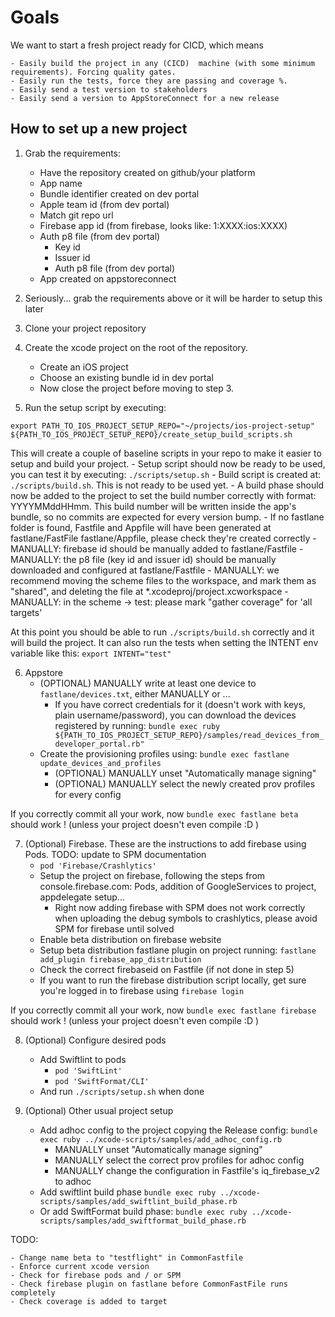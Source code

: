 # Goals

We want to start a fresh project ready for CICD, which means

    - Easily build the project in any (CICD)  machine (with some minimum requirements). Forcing quality gates.
    - Easily run the tests, force they are passing and coverage %.
    - Easily send a test version to stakeholders
    - Easily send a version to AppStoreConnect for a new release

## How to set up a new project

1. Grab the requirements:
    - Have the repository created on github/your platform
    - App name
    - Bundle identifier created on dev portal
    - Apple team id (from dev portal)
    - Match git repo url
    - Firebase app id (from firebase, looks like:  1:XXXX:ios:XXXX)
    - Auth p8 file (from dev portal)
      - Key id
      - Issuer id
      - Auth p8 file (from dev portal)
    - App created on appstoreconnect

2. Seriously... grab the requirements above or it will be harder to setup this later

3. Clone your project repository

4. Create the xcode project on the root of the repository.
    - Create an iOS project
    - Choose an existing bundle id in dev portal
    - Now close the project before moving to step 3.

5. Run the setup script by executing:
```
export PATH_TO_IOS_PROJECT_SETUP_REPO="~/projects/ios-project-setup"
${PATH_TO_IOS_PROJECT_SETUP_REPO}/create_setup_build_scripts.sh
```
This will create a couple of baseline scripts in your repo to make it easier to setup and build your project.
    - Setup script should now be ready to be used, you can test it by executing: `./scripts/setup.sh`
    - Build script is created at: `./scripts/build.sh`. This is not ready to be used yet.
    - A build phase should now be added to the project to set the build number correctly with format: YYYYMMddHHmm. This build number will be written inside the app's bundle, so no commits are expected for every version bump.
    - If no fastlane folder is found, Fastfile and Appfile will have been generated at fastlane/FastFile fastlane/Appfile, please check they're created correctly
    -  MANUALLY: firebase id should be manually added to fastlane/Fastfile
    -  MANUALLY: the p8 file (key id and issuer id) should be manually downloaded and configured at fastlane/Fastfile
    -  MANUALLY: we recommend moving the scheme files to the workspace, and mark them as "shared", and deleting the file at \*.xcodeproj/project.xcworkspace
    -  MANUALLY: in the scheme -> test: please mark "gather coverage" for 'all targets'

At this point you should be able to run `./scripts/build.sh` correctly and it will build the project. It can also run the tests when setting the INTENT env variable like this: `export INTENT="test"`

6. Appstore
    - (OPTIONAL) MANUALLY write at least one device to `fastlane/devices.txt`, either MANUALLY or ... 
      - If you have correct credentials for it (doesn't work with keys, plain username/password), you can download the devices registered by running: `bundle exec ruby ${PATH_TO_IOS_PROJECT_SETUP_REPO}/samples/read_devices_from_developer_portal.rb"`
    - Create the provisioning profiles using: `bundle exec fastlane update_devices_and_profiles`
      - (OPTIONAL) MANUALLY unset "Automatically manage signing"
      - (OPTIONAL) MANUALLY select the newly created prov profiles for every config

If you correctly commit all your work, now `bundle exec fastlane beta` should work ! (unless your project doesn't even compile :D )

7. (Optional) Firebase. These are the instructions to add firebase using Pods. TODO: update to SPM documentation
    - `pod 'Firebase/Crashlytics'`
    - Setup the project on firebase, following the steps from console.firebase.com: Pods, addition of GoogleServices to project, appdelegate setup...
      - Right now adding firebase with SPM does not work correctly when uploading the debug symbols to crashlytics, please avoid SPM for firebase until solved
    - Enable beta distribution on firebase website
    - Setup beta distribution fastlane plugin on project running: `fastlane add_plugin firebase_app_distribution`
    - Check the correct firebaseid on Fastfile (if not done in step 5)
    - If you want to run the firebase distribution script locally, get sure you're logged in to firebase using `firebase login`

If you correctly commit all your work, now `bundle exec fastlane firebase` should work ! (unless your project doesn't even compile :D )

8. (Optional) Configure desired pods
    - Add Swiftlint to pods 
      - `pod 'SwiftLint'`
      - `pod 'SwiftFormat/CLI'` 
    - And run `./scripts/setup.sh` when done

9. (Optional) Other usual project setup
    - Add adhoc config to the project copying the Release config: `bundle exec ruby ../xcode-scripts/samples/add_adhoc_config.rb`
      - MANUALLY unset "Automatically manage signing"
      - MANUALLY select the correct prov profiles for adhoc config
      - MANUALLY change the configuration in Fastfile's iq_firebase_v2 to adhoc
    - Add swiftlint build phase `bundle exec ruby ../xcode-scripts/samples/add_swiftlint_build_phase.rb`
    - Or add SwiftFormat build phase: `bundle exec ruby ../xcode-scripts/samples/add_swiftformat_build_phase.rb`

TODO:

    - Change name beta to "testflight" in CommonFastfile
    - Enforce current xcode version
    - Check for firebase pods and / or SPM
    - Check firebase plugin on fastlane before CommonFastFile runs completely
    - Check coverage is added to target
